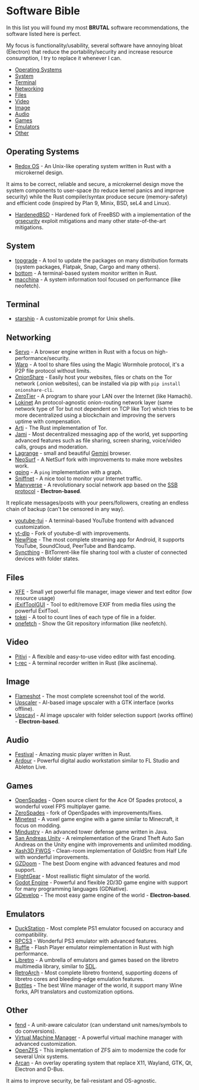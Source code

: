 # Software Bible

In this list you will found my most **BRUTAL** software recommendations, the software listed here is perfect.

My focus is functionality/usability, several software have annoying bloat (Electron) that reduce the portability/security and increase resource consumption, I try to replace it whenever I can.

- [Operating Systems](#operating-systems)
- [System](#system)
- [Terminal](#terminal)
- [Networking](#networking)
- [Files](#files)
- [Video](#video)
- [Image](#image)
- [Audio](#audio)
- [Games](#games)
- [Emulators](#emulators)
- [Other](#other)

## Operating Systems

- [Redox OS](https://www.redox-os.org/) - An Unix-like operating system written in Rust with a microkernel design.

It aims to be correct, reliable and secure, a microkernel design move the system components to user-space (to reduce kernel panics and improve security) while the Rust compiler/syntax produce secure (memory-safety) and efficient code (inspired by Plan 9, Minix, BSD, seL4 and Linux).

- [HardenedBSD](https://hardenedbsd.org/) - Hardened fork of FreeBSD with a implementation of the [grsecurity](https://grsecurity.net/) exploit mitigations and many other state-of-the-art mitigations.

## System

- [topgrade](https://github.com/topgrade-rs/topgrade) - A tool to update the packages on many distribution formats (system packages, Flatpak, Snap, Cargo and many others).
- [bottom](https://github.com/ClementTsang/bottom) - A terminal-based system monitor written in Rust.
- [macchina](https://github.com/Macchina-CLI/macchina) - A system information tool focused on performance (like neofetch).

## Terminal

- [starship](https://github.com/starship/starship) - A customizable prompt for Unix shells.

## Networking

- [Servo](https://servo.org/) - A browser engine written in Rust with a focus on high-performance/security.
- [Warp](https://apps.gnome.org/Warp/) - A tool to share files using the Magic Wormhole protocol, it's a P2P file protocol without limits.
- [OnionShare](https://onionshare.org/) - Easily host your websites, files or chats on the Tor network (.onion websites), can be installed via pip with `pip install onionshare-cli`.
- [ZeroTier](https://www.zerotier.com/) - A program to share your LAN over the Internet (like Hamachi).
- [Lokinet](https://lokinet.org/) An protocol-agnostic onion-routing network layer (same network type of Tor but not dependent on TCP like Tor) which tries to be more decentralized using a blockchain and improving the servers uptime with compensation.
- [Arti](https://tpo.pages.torproject.net/core/arti/) - The Rust implementation of Tor.
- [Jami](https://jami.net/) - Most decentralized messaging app of the world, yet supporting advanced features such as file sharing, screen sharing, voice/video calls, groups and moderation.
- [Lagrange](https://gmi.skyjake.fi/lagrange/) - small and beautiful [Gemini](https://gemini.circumlunar.space/) browser.
- [NeoSurf](https://github.com/CobaltBSD/neosurf) - A NetSurf fork with improvements to make more websites work.
- [gping](https://github.com/orf/gping) - A `ping` implementation with a graph.
- [Sniffnet](https://sniffnet.net/) - A nice tool to monitor your Internet traffic.
- [Manyverse](https://www.manyver.se/) - A revolutionary social network app based on the [SSB protocol](https://www.scuttlebutt.nz/) - **Electron-based**.

It replicate messages/posts with your peers/followers, creating an endless chain of backup (can't be censored in any way).

- [youtube-tui](https://github.com/Siriusmart/youtube-tui) - A terminal-based YouTube frontend with advanced customization.
- [yt-dlp](https://github.com/yt-dlp/yt-dlp) - Fork of youtube-dl with improvements.
- [NewPipe](https://newpipe.net/) - The most complete streaming app for Android, it supports YouTube, SoundCloud, PeerTube and Bandcamp.
- [Syncthing](https://syncthing.net/) - BitTorrent-like file sharing tool with a cluster of connected devices with folder states.

## Files

- [XFE](http://roland65.free.fr/xfe/) - Small yet powerful file manager, image viewer and text editor (low resource usage)
- [jExifToolGUI](https://hvdwolf.github.io/jExifToolGUI/) - Tool to edit/remove EXIF from media files using the powerful ExifTool.
- [tokei](https://github.com/XAMPPRocky/tokei) - A tool to count lines of each type of file in a folder.
- [onefetch](https://onefetch.dev/) - Show the Git repository information (like neofetch).

## Video

- [Pitivi](http://www.pitivi.org/) - A flexible and easy-to-use video editor with fast encoding.
- [t-rec](https://github.com/sassman/t-rec-rs) - A terminal recorder written in Rust (like asciinema).

## Image

- [Flameshot](https://flameshot.org/) - The most complete screenshot tool of the world.
- [Upscaler](https://gitlab.gnome.org/World/Upscaler) - AI-based image upscaler with a GTK interface (works offline).
- [Upscayl](https://upscayl.github.io/) - AI image upscaler with folder selection support (works offline) - **Electron-based**.

## Audio

- [Festival](https://festival.pm/) - Amazing music player written in Rust.
- [Ardour](https://ardour.org/) - Powerful digital audio workstation similar to FL Studio and Ableton Live.

## Games

- [OpenSpades](https://openspades.yvt.jp/) - Open source client for the Ace Of Spades protocol, a wonderful voxel FPS multiplayer game.
- [ZeroSpades](https://github.com/siecvi/zerospades) - fork of OpenSpades with improvements/fixes.
- [Minetest](https://www.minetest.net/) - A voxel game engine with a game similar to Minecraft, it focus on modding.
- [Mindustry](https://mindustrygame.github.io/) - An advanced tower defense game written in Java.
- [San Andreas Unity](https://github.com/GTA-ASM/SanAndreasUnity) - A reimplementation of the Grand Theft Auto San Andreas on the Unity engine with improvements and unlimited modding.
- [Xash3D FWGS](https://github.com/FWGS/xash3d-fwgs) - Clean-room implementation of GoldSrc from Half Life with wonderful improvements.
- [GZDoom](https://www.zdoom.org/index) - The best Doom engine with advanced features and mod support.
- [FlightGear](https://www.flightgear.org/) - Most reallistic flight simulator of the world.
- [Godot Engine](https://godotengine.org/) - Powerful and flexible 2D/3D game engine with support for many programming languages (GDNative).
- [GDevelop](https://gdevelop.io/) - The most easy game engine of the world - **Electron-based**.

## Emulators

- [DuckStation](https://www.duckstation.org/) - Most complete PS1 emulator focused on accuracy and compatibility.
- [RPCS3](https://rpcs3.net/) - Wonderful PS3 emulator with advanced features.
- [Ruffle](https://ruffle.rs/) - Flash Player emulator reimplementation in Rust with high performance.
- [Libretro](https://www.libretro.com/) - A umbrella of emulators and games based on the libretro multimedia library, similar to [SDL](https://www.libsdl.org/).
- [RetroArch](https://www.retroarch.com/) - Most complete libretro frontend, supporting dozens of libretro cores and bleeding-edge emulation features.
- [Bottles](https://usebottles.com/) - The best Wine manager of the world, it support many Wine forks, API translators and customization options.

## Other

- [fend](https://github.com/printfn/fend) - A unit-aware calculator (can understand unit names/symbols to do conversions).
- [Virtual Machine Manager](https://virt-manager.org/) - A powerful virtual machine manager with advanced customization.
- [OpenZFS](https://openzfs.github.io/openzfs-docs/) - This implementation of ZFS aim to modernize the code for several Unix systems.
- [Arcan](https://arcan-fe.com/) - An overlay operating system that replace X11, Wayland, GTK, Qt, Electron and D-Bus.

It aims to improve security, be fail-resistant and OS-agnostic.
